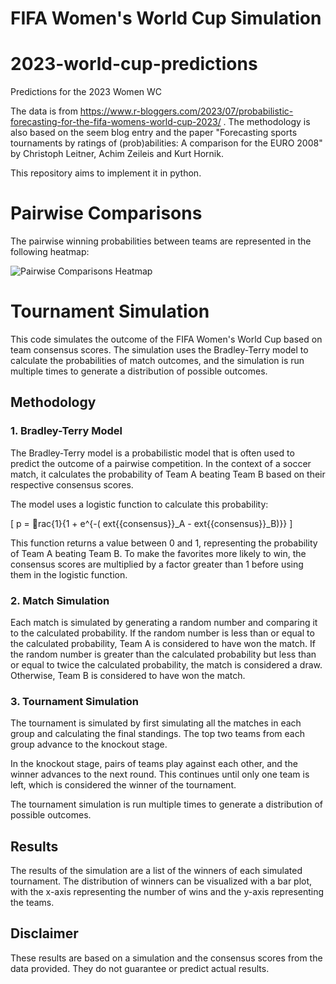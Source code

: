 
# FIFA Women's World Cup Simulation

# 2023-world-cup-predictions
 Predictions for the 2023 Women WC
 
 The data is from https://www.r-bloggers.com/2023/07/probabilistic-forecasting-for-the-fifa-womens-world-cup-2023/ . The methodology is also based on the seem blog entry and the paper "Forecasting sports tournaments by ratings of (prob)abilities: A comparison for the EURO 2008" by Christoph Leitner, Achim Zeileis and Kurt Hornik. 
 
 This repository aims to implement it in python.
 
 # Pairwise Comparisons

The pairwise winning probabilities between teams are represented in the following heatmap:

![Pairwise Comparisons Heatmap](<link_to_the_heatmap_image>)

# Tournament Simulation

This code simulates the outcome of the FIFA Women's World Cup based on team consensus scores. The simulation uses the Bradley-Terry model to calculate the probabilities of match outcomes, and the simulation is run multiple times to generate a distribution of possible outcomes.

## Methodology

### 1. Bradley-Terry Model

The Bradley-Terry model is a probabilistic model that is often used to predict the outcome of a pairwise competition. In the context of a soccer match, it calculates the probability of Team A beating Team B based on their respective consensus scores. 

The model uses a logistic function to calculate this probability:

\[ p = rac{1}{1 + e^{-(	ext{{consensus}}_A - 	ext{{consensus}}_B)}} \]

This function returns a value between 0 and 1, representing the probability of Team A beating Team B. To make the favorites more likely to win, the consensus scores are multiplied by a factor greater than 1 before using them in the logistic function.

### 2. Match Simulation

Each match is simulated by generating a random number and comparing it to the calculated probability. If the random number is less than or equal to the calculated probability, Team A is considered to have won the match. If the random number is greater than the calculated probability but less than or equal to twice the calculated probability, the match is considered a draw. Otherwise, Team B is considered to have won the match.

### 3. Tournament Simulation

The tournament is simulated by first simulating all the matches in each group and calculating the final standings. The top two teams from each group advance to the knockout stage. 

In the knockout stage, pairs of teams play against each other, and the winner advances to the next round. This continues until only one team is left, which is considered the winner of the tournament.

The tournament simulation is run multiple times to generate a distribution of possible outcomes. 

## Results

The results of the simulation are a list of the winners of each simulated tournament. The distribution of winners can be visualized with a bar plot, with the x-axis representing the number of wins and the y-axis representing the teams.

## Disclaimer

These results are based on a simulation and the consensus scores from the data provided. They do not guarantee or predict actual results.
